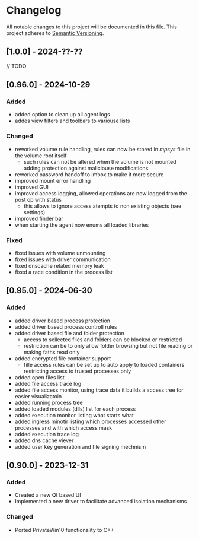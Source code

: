 # Changelog
All notable changes to this project will be documented in this file.
This project adheres to [Semantic Versioning](http://semver.org/).

## [1.0.0] - 2024-??-??

// TODO 




## [0.96.0] - 2024-10-29

### Added
- added option to clean up all agent logs
- addes view filters and toolbars to variouse lists

### Changed
- reworked volume rule handling, rules can now be stored in $mpsys$ file in the volume root itself
  - such rules can not be altered when the volume is not mounted adding protection against maliciouse modifications
- reworked password handoff to imbox to make it more secure
- improved mount error handling
- improved GUI
- improved access logging, allowed operations are now logged from the post op with status
  - this allows to ignore access atempts to non existing objects (see settings)
- improved finder bar
- when starting the agent now enums all loaded libraries
 
### Fixed
- fixed issues with volume unmounting
- fixed issues with driver communication
- fixed dnscache related memory leak
- fixed a race condition in the process list





## [0.95.0] - 2024-06-30

### Added
- added driver based process protection
- added driver based process controll rules
- added driver based file and folder protection
  - access to sellected files and folders can be blocked or restricted
  - restriction can be to only allow folder browsing but not file reading or making faths read only
- added encrypted file container support
  - fille access rules can be set up to auto apply to loaded containers restricting access to trusted processes only
- added open files list
- added file access trace log
- added file access monitor, using trace data it builds a access tree for easier visualizatoin
- added running process tree
- added loaded modules (dlls) list for each process
- added execution monitor listing what starts what
- added ingress minotir listing which processes accessed other processes and with which access mask
- added execution trace log
- added dns cache viever
- added user key generation and file signing mechnism


## [0.90.0] - 2023-12-31

### Added
- Created a new Qt based UI
- Implemented a new driver to facilitate advanced isolation mechanisms

### Changed
- Ported PrivateWin10 functionality to C++ 